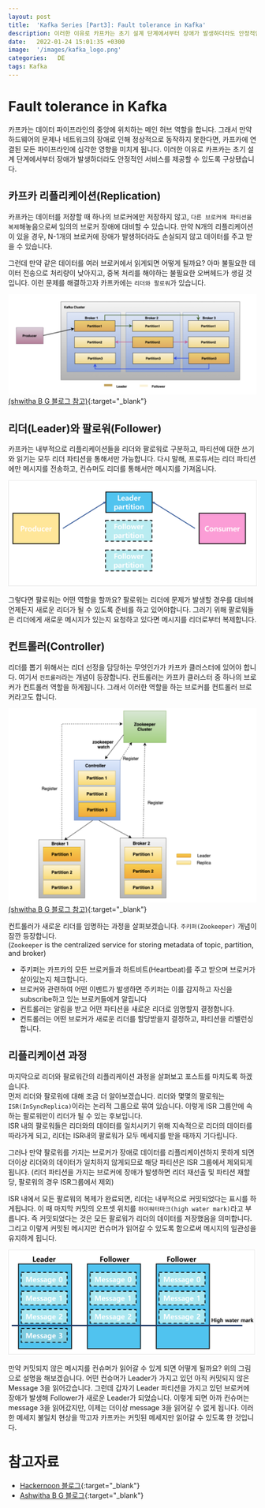 ```yaml
---
layout: post
title:  'Kafka Series [Part3]: Fault tolerance in Kafka'
description: 이러한 이유로 카프카는 초기 설계 단계에서부터 장애가 발생하더라도 안정적인 서비스를 제공할 수 있도록 구상됐습니다.
date:   2022-01-24 15:01:35 +0300
image:  '/images/kafka_logo.png'
categories:   DE
tags: Kafka
---
```


# Fault tolerance in Kafka
카프카는 데이터 파이프라인의 중앙에 위치하는 메인 허브 역할을 합니다. 그래서 만약 하드웨어의 문제나 네트워크의 장애로 인해 정상적으로 동작하지 못한다면, 카프카에 연결된 모든 파이프라인에 심각한 영향을 미치게 됩니다. 이러한 이유로 카프카는 초기 설계 단계에서부터 장애가 발생하더라도 안정적인 서비스를 제공할 수 있도록 구상됐습니다.  

## 카프카 리플리케이션(Replication)
카프카는 데이터를 저장할 때 하나의 브로커에만 저장하지 않고, `다른 브로커에 파티션을 복제`해놓음으로써 임의의 브로커 장애에 대비할 수 있습니다. 만약 N개의 리플리케이션이 있을 경우, N-1개의 브로커에 장애가 발생하더라도 손실되지 않고 데이터를 주고 받을 수 있습니다.  

그런데 만약 같은 데이터를 여러 브로커에서 읽게되면 어떻게 될까요? 아마 불필요한 데이터 전송으로 처리량이 낮아지고, 중복 처리를 해야하는 불필요한 오버헤드가 생길 것입니다. 이런 문제를 해결하고자 카프카에는 `리더와 팔로워`가 있습니다.  

![](/images/kafka_14.png)
[(shwitha B G 블로그 참고)](https://medium.com/@anchan.ashwithabg95/fault-tolerance-in-apache-kafka-d1f0444260cf){:target="_blank"}  

## 리더(Leader)와 팔로워(Follower)
카프카는 내부적으로 리플리케이션들을 리더와 팔로워로 구분하고, 파티션에 대한 쓰기와 읽기는 모두 리더 파티션을 통해서만 가능합니다. 다시 말해, 프로듀서는 리더 파티션에만 메시지를 전송하고, 컨슈머도 리더를 통해서만 메시지를 가져옵니다.

![](/images/kafka_15.png)

그렇다면 팔로워는 어떤 역할을 할까요? 팔로워는 리더에 문제가 발생할 경우를 대비해 언제든지 새로운 리더가 될 수 있도록 준비를 하고 있어야합니다. 그러기 위해 팔로워들은 리더에게 새로운 메시지가 있는지 요청하고 있다면 메시지를 리더로부터 복제합니다.  

## 컨트롤러(Controller)
리더를 뽑기 위해서는 리더 선정을 담당하는 무엇인가가 카프카 클러스터에 있어야 합니다. 여기서 `컨트롤러`라는 개념이 등장합니다. 컨트롤러는 카프카 클러스터 중 하나의 브로커가 컨트롤러 역할을 하게됩니다. 그래서 이러한 역할을 하는 브로커를 컨트롤러 브로커라고도 합니다.  

![](/images/kafka_16.png)  
[(shwitha B G 블로그 참고)](https://medium.com/@anchan.ashwithabg95/fault-tolerance-in-apache-kafka-d1f0444260cf){:target="_blank"}  

컨트롤러가 새로운 리더를 임명하는 과정을 살펴보겠습니다. `주키퍼(Zookeeper)` 개념이 잠깐 등장합니다.  
(`Zookeeper` is the centralized service for storing metadata of topic, partition, and broker)
- 주키퍼는 카프카의 모든 브로커들과 하트비트(Heartbeat)를 주고 받으며 브로커가 살아있는지 체크합니다.
- 브로커와 관련하여 어떤 이벤트가 발생하면 주키퍼는 이를 감지하고 자신을 subscribe하고 있는 브로커들에게 알립니다
- 컨트롤러는 알림을 받고 어떤 파티션을 새로운 리더로 임명할지 결정합니다.  
- 컨트롤러는 어떤 브로커가 새로운 리더를 할당받을지 결정하고, 파티션을 리밸런싱합니다.


## 리플리케이션 과정
마지막으로 리더와 팔로워간의 리플리케이션 과정을 살펴보고 포스트를 마치도록 하겠습니다.  
먼저 리더와 팔로워에 대해 조금 더 알아보겠습니다. 리더와 몇몇의 팔로워는 `ISR(InSyncReplica)`이라는 논리적 그룹으로 묶여 있습니다. 이렇게 ISR 그룹안에 속하는 팔로워만이 리더가 될 수 있는 후보입니다.  
ISR 내의 팔로워들은 리더와의 데이터를 일치시키기 위해 지속적으로 리더의 데이터를 따라가게 되고, 리더는 ISR내의 팔로워가 모두 메세지를 받을 때까지 기다립니다.  

그러나 만약 팔로워를 가지는 브로커가 장애로 데이터를 리플리케이션하지 못하게 되면 더이상 리더와의 데이터가 일치하지 않게되므로 해당 파티션은 ISR 그룹에서 제외되게 됩니다. (리더 파티션을 가지는 브로커에 장애가 발생하면 리더 재선출 및 파티션 재할당, 팔로워의 경우 ISR그룹에서 제외)

ISR 내에서 모든 팔로워의 복제가 완료되면, 리더는 내부적으로 커밋되었다는 표시를 하게됩니다. 이 때 마지막 커밋의 오프셋 위치를 `하이워터마크(high water mark)`라고 부릅니다. 즉 커밋되었다는 것은 모든 팔로워가 리더의 데이터를 저장했음을 의미합니다. 그리고 이렇게 커밋된 메시지만 컨슈머가 읽어갈 수 있도록 함으로써 메시지의 일관성을 유지하게 됩니다.  

![](/images/kafka_17.png)  

만약 커밋되지 않은 메시지를 컨슈머가 읽어갈 수 있게 되면 어떻게 될까요? 위의 그림으로 설명을 해보겠습니다. 어떤 컨슈머가 Leader가 가지고 있던 아직 커밋되지 않은 Message 3을 읽어갔습니다. 그런데 갑자기 Leader 파티션을 가지고 있던 브로커에 장애가 발생해 Follower가 새로운 Leader가 되었습니다. 이렇게 되면 아까 컨슈머는 message 3을 읽어갔지만, 이제는 더이상 message 3을 읽어갈 수 없게 됩니다. 이러한 메세지 불일치 현상을 막고자 카프카는 커밋된 메세지만 읽어갈 수 있도록 한 것입니다.  
# 참고자료
- [Hackernoon 블로그](https://hackernoon.com/apache-kafkas-distributed-system-firefighter-the-controller-broker-1afca1eae302){:target="_blank"}
- [Ashwitha B G 블로그](https://medium.com/@anchan.ashwithabg95/fault-tolerance-in-apache-kafka-d1f0444260cf){:target="_blank"}